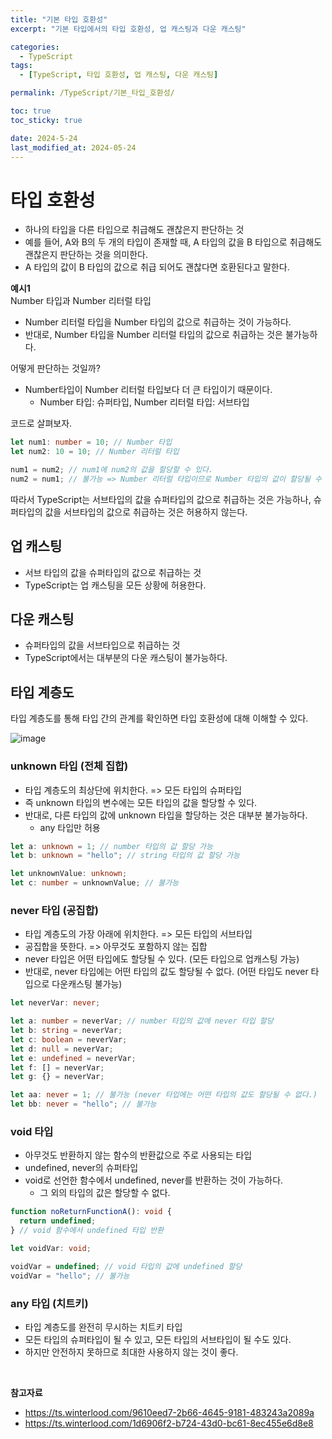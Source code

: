 ```yaml
---
title: "기본 타입 호환성"
excerpt: "기본 타입에서의 타입 호환성, 업 캐스팅과 다운 캐스팅"

categories:
  - TypeScript
tags:
  - [TypeScript, 타입 호환성, 업 캐스팅, 다운 캐스팅]

permalink: /TypeScript/기본_타입_호환성/

toc: true
toc_sticky: true

date: 2024-5-24
last_modified_at: 2024-05-24
---
```


# 타입 호환성

- 하나의 타입을 다른 타입으로 취급해도 괜찮은지 판단하는 것
- 예를 들어, A와 B의 두 개의 타입이 존재할 때, A 타입의 값을 B 타입으로 취급해도 괜찮은지 판단하는 것을 의미한다.
- A 타입의 값이 B 타입의 값으로 취급 되어도 괜찮다면 호환된다고 말한다.

**예시1** <br/>
Number 타입과 Number 리터럴 타입

- Number 리터럴 타입을 Number 타입의 값으로 취급하는 것이 가능하다.
- 반대로, Number 타입을 Number 리터럴 타입의 값으로 취급하는 것은 불가능하다.

어떻게 판단하는 것일까?

- Number타입이 Number 리터럴 타입보다 더 큰 타입이기 때문이다.
  - Number 타입: 슈퍼타입, Number 리터럴 타입: 서브타입

코드로 살펴보자.

```ts
let num1: number = 10; // Number 타입
let num2: 10 = 10; // Number 리터럴 타입

num1 = num2; // num1에 num2의 값을 할당할 수 있다.
num2 = num1; // 불가능 => Number 리터럴 타입이므로 Number 타입의 값이 할당될 수 없다.
```

따라서 TypeScript는 서브타입의 값을 슈퍼타입의 값으로 취급하는 것은 가능하나, 슈퍼타입의 값을 서브타입의 값으로 취급하는 것은 허용하지 않는다.

## 업 캐스팅

- 서브 타입의 값을 슈퍼타입의 값으로 취급하는 것
- TypeScript는 업 캐스팅을 모든 상황에 허용한다.

## 다운 캐스팅

- 슈퍼타입의 값을 서브타입으로 취급하는 것
- TypeScript에서는 대부분의 다운 캐스팅이 불가능하다.

## 타입 계층도

타입 계층도를 통해 타입 간의 관계를 확인하면 타입 호환성에 대해 이해할 수 있다.

![image](https://www.notion.so/image/https%3A%2F%2Fs3-us-west-2.amazonaws.com%2Fsecure.notion-static.com%2F593968f2-7c02-45ab-b152-66202eb4a8c2%2FUntitled.png?table=block&id=fcf12561-2c5d-46f0-9fca-db34ecddbcca&cache=v2)

### unknown 타입 (전체 집합)

- 타입 계층도의 최상단에 위치한다. => 모든 타입의 슈퍼타입
- 즉 unknown 타입의 변수에는 모든 타입의 값을 할당할 수 있다.
- 반대로, 다른 타입의 값에 unknown 타입을 할당하는 것은 대부분 불가능하다.
  - any 타입만 허용

```ts
let a: unknown = 1; // number 타입의 값 할당 가능
let b: unknown = "hello"; // string 타입의 값 할당 가능

let unknownValue: unknown;
let c: number = unknownValue; // 불가능
```

### never 타입 (공집합)

- 타입 계층도의 가장 아래에 위치한다. => 모든 타입의 서브타입
- 공집합을 뜻한다. => 아무것도 포함하지 않는 집합
- never 타입은 어떤 타입에도 할당될 수 있다. (모든 타입으로 업캐스팅 가능)
- 반대로, never 타입에는 어떤 타입의 값도 할당될 수 없다. (어떤 타입도 never 타입으로 다운캐스팅 불가능)

```ts
let neverVar: never;

let a: number = neverVar; // number 타입의 값에 never 타입 할당
let b: string = neverVar;
let c: boolean = neverVar;
let d: null = neverVar;
let e: undefined = neverVar;
let f: [] = neverVar;
let g: {} = neverVar;

let aa: never = 1; // 불가능 (never 타입에는 어떤 타입의 값도 할당될 수 없다.)
let bb: never = "hello"; // 불가능
```

### void 타입

- 아무것도 반환하지 않는 함수의 반환값으로 주로 사용되는 타입
- undefined, never의 슈퍼타입
- void로 선언한 함수에서 undefined, never를 반환하는 것이 가능하다.
  - 그 외의 타입의 값은 할당할 수 없다.

```ts
function noReturnFunctionA(): void {
  return undefined;
} // void 함수에서 undefined 타입 반환

let voidVar: void;

voidVar = undefined; // void 타입의 값에 undefined 할당
voidVar = "hello"; // 불가능
```

### any 타입 (치트키)

- 타입 계층도를 완전히 무시하는 치트키 타입
- 모든 타입의 슈퍼타입이 될 수 있고, 모든 타입의 서브타입이 될 수도 있다.
- 하지만 안전하지 못하므로 최대한 사용하지 않는 것이 좋다.

<br/>

**참고자료**

- https://ts.winterlood.com/9610eed7-2b66-4645-9181-483243a2089a
- https://ts.winterlood.com/1d6906f2-b724-43d0-bc61-8ec455e6d8e8
